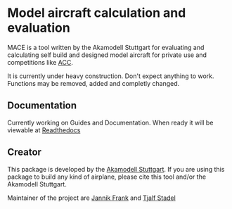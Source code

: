 # Model aircraft calculation and evaluation

<!--- Badges are out of date
[![Code style: black](https://img.shields.io/badge/code%20style-black-000000.svg)](https://github.com/psf/black)
![Tests](https://github.com/TheHenrik/mace/actions/workflows/tests.yaml/badge.svg)
--->

MACE is a tool written by the Akamodell Stuttgart for evaluating and calculating self build and designed model aircraft for private use and competitions like [ACC](https://en.wikipedia.org/wiki/Air_Cargo_Challenge).

It is currently under heavy construction. Don't expect anything to work. Functions may be removed, added and completly changed.


## Documentation

Currently working on Guides and Documentation. When ready it will be viewable at [Readthedocs](https://pymace.readthedocs.io/en/latest/)

## Creator

This package is developed by the [Akamodell Stuttgart](http://www.akamodell.de/).
If you are using this package to build any kind of airplane, please cite this tool and/or the Akamodell Stuttgart.

Maintainer of the project are [Jannik Frank](https://github.com/JannikFra) and [Tjalf Stadel](https://github.com/TheHenrik) 
